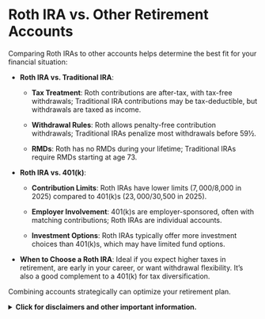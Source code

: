 # Roth IRA vs. Other Retirement Accounts

Comparing Roth IRAs to other accounts helps determine the best fit for your financial situation:

- **Roth IRA vs. Traditional IRA**:
  
  - **Tax Treatment**: Roth contributions are after-tax, with tax-free withdrawals; Traditional IRA contributions may be tax-deductible, but withdrawals are taxed as income.

  - **Withdrawal Rules**: Roth allows penalty-free contribution withdrawals; Traditional IRAs penalize most withdrawals before 59½.

  - **RMDs**: Roth has no RMDs during your lifetime; Traditional IRAs require RMDs starting at age 73.

- **Roth IRA vs. 401(k)**:

  - **Contribution Limits**: Roth IRAs have lower limits ($7,000/$8,000 in 2025) compared to 401(k)s ($23,000/$30,500 in 2025).

  - **Employer Involvement**: 401(k)s are employer-sponsored, often with matching contributions; Roth IRAs are individual accounts.

  - **Investment Options**: Roth IRAs typically offer more investment choices than 401(k)s, which may have limited fund options.

- **When to Choose a Roth IRA**: Ideal if you expect higher taxes in retirement, are early in your career, or want withdrawal flexibility. It’s also a good complement to a 401(k) for tax diversification.

Combining accounts strategically can optimize your retirement plan.


<details><summary><b>Click for disclaimers and other important information.</b></summary>

<i>This content was sourced with help from xAI’s Grok AI. This information is for educational purposes and users should consult a financial advisor or the IRS for the most current rules.</i>

</details>

